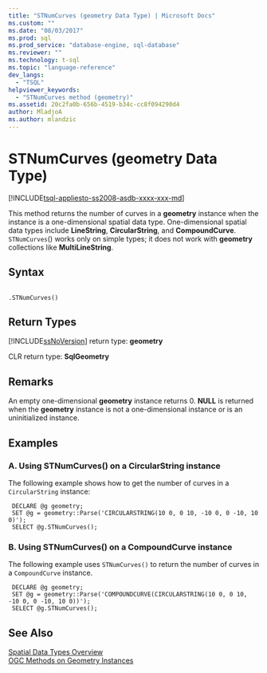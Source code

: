 ```yaml
---
title: "STNumCurves (geometry Data Type) | Microsoft Docs"
ms.custom: ""
ms.date: "08/03/2017"
ms.prod: sql
ms.prod_service: "database-engine, sql-database"
ms.reviewer: ""
ms.technology: t-sql
ms.topic: "language-reference"
dev_langs: 
  - "TSQL"
helpviewer_keywords: 
  - "STNumCurves method (geometry)"
ms.assetid: 20c2fa0b-656b-4519-b34c-cc8f094290d4
author: MladjoA
ms.author: mlandzic 
---
```

# STNumCurves (geometry Data Type)
[!INCLUDE[tsql-appliesto-ss2008-asdb-xxxx-xxx-md](../../includes/tsql-appliesto-ss2008-asdb-xxxx-xxx-md.md)]

This method returns the number of curves in a **geometry** instance when the instance is a one-dimensional spatial data type. One-dimensional spatial data types include **LineString**, **CircularString**, and **CompoundCurve**. `STNumCurves`() works only on simple types; it does not work with **geometry** collections like **MultiLineString**.
  
## Syntax  
  
```  
  
.STNumCurves()  
```  
  
## Return Types  
 [!INCLUDE[ssNoVersion](../../includes/ssnoversion-md.md)] return type: **geometry**  
  
 CLR return type: **SqlGeometry**  
  
## Remarks  
 An empty one-dimensional **geometry** instance returns 0. **NULL** is returned when the **geometry** instance is not a one-dimensional instance or is an uninitialized instance.  
  
## Examples  
  
### A. Using STNumCurves() on a CircularString instance  
 The following example shows how to get the number of curves in a `CircularString` instance:  
  
```
 DECLARE @g geometry;  
 SET @g = geometry::Parse('CIRCULARSTRING(10 0, 0 10, -10 0, 0 -10, 10 0)');  
 SELECT @g.STNumCurves();
 ```  
  
### B. Using STNumCurves() on a CompoundCurve instance  
 The following example uses `STNumCurves()` to return the number of curves in a `CompoundCurve` instance.  
  
```
 DECLARE @g geometry;  
 SET @g = geometry::Parse('COMPOUNDCURVE(CIRCULARSTRING(10 0, 0 10, -10 0, 0 -10, 10 0))');  
 SELECT @g.STNumCurves();
 ```  
  
## See Also  
 [Spatial Data Types Overview](../../relational-databases/spatial/spatial-data-types-overview.md)   
 [OGC Methods on Geometry Instances](../../t-sql/spatial-geometry/ogc-methods-on-geometry-instances.md)  
  
  

